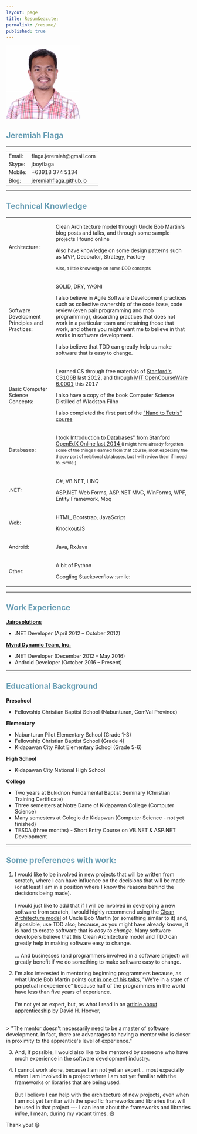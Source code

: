 ```yaml
---
layout: page
title: Resum&eacute;
permalink: /resume/
published: true
---
```



<style>


</style>


<div class="float-left">
<img src="/images/Jboy2017-Real-2(200x200).jpg" title="Profile Image" alt="Profile Image" />
</div>

<h2>
    <strong style="color: #6a9fb5">Jeremiah Flaga</strong>
</h2>


----------------------------------------------------------


<table class="basic-info">
  <tbody>
    <tr>
      <td>Email:</td>
      <td>flaga.jeremiah@gmail.com</td>
    </tr>
    <tr>
      <td>Skype:</td>
      <td>jboyflaga</td>
    </tr>
    <tr>
      <td>Mobile:</td>
      <td>+63918 374 5134</td>
    </tr>
    <tr>
      <td>Blog:</td>
      <td><a href="http://jeremiahflaga.github.io">jeremiahflaga.github.io</a></td>
    </tr>
  </tbody>
</table>


----------------------------------------------------------


<h2>
    <strong style="color: #6a9fb5">Technical Knowledge</strong>
</h2>

<table class="resume">
  <tbody>
    <tr>
      <td>Architecture:</td>
      <td>
        <p>Clean Architecture model through Uncle Bob Martin's blog posts and talks, and through some sample projects I found online</p>
        <p>Also have knowledge on some design patterns such as MVP, Decorator, Strategy, Factory
        </p>
        <p>
        <small>Also, a little knowledge on some DDD concepts</small>
        </p>
      </td>
    </tr>
    <tr>
      <td>Software Development Principles and Practices:</td>
      <td>
        <p>SOLID, DRY, YAGNI</p>
        <p>
        I also believe in Agile Software Development practices such as collective ownership of the code base, code review (even pair programming and mob programming), discarding practices that does not work in a particular team and retaining those that work, and others you might want me to believe in that works in software development.
        </p>
        <p>
        I also believe that TDD can greatly help us make software that is easy to change.
        </p>
      </td>
    </tr>
    <tr>
      <td>Basic Computer Science Concepts:</td>
      <td>
        <p>
          Learned CS through free materials of
          <a  href="http://jeremiahflaga.blogspot.com/2012/05/cs106b-free-course-from-stanford.html">Stanford's CS106B</a> last 2012, and through 
          <a  href="/2017/08/05/finished-mit-ocw-6.0001/">MIT OpenCourseWare 6.0001</a> this 2017
        </p>
        <p>I also have a copy of the book Computer Science Distilled of Wladston Filho</p>
        <p>
        I also completed the first part of the <a href="http://jeremiahflaga.blogspot.com/search/label/Nand2Tetris">"Nand to Tetris" course</a>
        </p>
      </td>
    </tr>
    <tr>
      <td>Databases:</td>
      <td>
        <p>
        I took <a href="/files/certificates/IntroToDB-Cert-Stanford-OpenEdX.pdf">Introduction to Databases" from Stanford OpenEdX Online last 2014 </a><small> (I might have already forgotten some of the things I learned from that course, most especially the theory part of relational databases, but I will review them if I need to. :smile:)</small>
        </p>
      </td>
    </tr>
    <tr>
      <td>.NET:</td>
      <td>
        <p>C#, VB.NET, LINQ</p>
        <p>ASP.NET Web Forms, ASP.NET MVC, WinForms, WPF, Entity Framework, Moq</p>
      </td>
    </tr>
    <tr>
      <td>Web:</td>
      <td>
        <p>HTML, Bootstrap, JavaScript</p>
        <p>KnockoutJS</p>
      </td>
    </tr>
    <tr>
      <td>Android:</td>
      <td>
        <p>Java, RxJava</p>
      </td>
    </tr>
    <tr>
      <td>Other:</td>
      <td>
        <p>A bit of Python</p>
        <p>Googling Stackoverflow :smile:</p>
      </td>
    </tr>
  </tbody>
</table>


----------------------------------------------------------


<h2>
    <strong style="color: #6a9fb5">Work Experience</strong>
</h2>


[**Jairosolutions**](http://www.jairosolutions.com)

- .NET Developer (April 2012 – October 2012)


[**Mynd Dynamic Team, Inc.**](http://www.myndconsulting.com/)

- .NET Developer (December 2012 – May 2016)
- Android Developer (October 2016 – Present)


----------------------------------------------------------


<h2>
    <strong style="color: #6a9fb5">Educational Background</strong>
</h2>

**Preschool**

- Fellowship Christian Baptist School (Nabunturan, ComVal Province)

**Elementary**

- Nabunturan Pilot Elementary School (Grade 1-3)
- Fellowship Christian Baptist School (Grade 4)
- Kidapawan City Pilot Elementary School (Grade 5-6)

**High School**

- Kidapawan City National High School

**College**

- Two years at Bukidnon Fundamental Baptist Seminary (Christian Training Certificate)
- Three semesters at Notre Dame of Kidapawan College (Computer Science)
- Many semesters at Colegio de Kidapwan (Computer Science - not yet finished)
- TESDA (three months) - Short Entry Course on VB.NET & ASP.NET Development


----------------------------------------------------------

<h2 id="preferences">
    <strong style="color: #6a9fb5">Some preferences with work:</strong>
</h2>

1. I would like to be involved in new projects that will be written from scratch, where I can have influence on the decisions that will be made (or at least I am in a position where I know the reasons behind the decisions being made).
<br /><br />
I would just like to add that if I will be involved in developing a new software from scratch, I would highly recommend using the [Clean Architecture model](https://8thlight.com/blog/uncle-bob/2012/08/13/the-clean-architecture.html) of Uncle Bob Martin (or something similar to it) and, if possible, use TDD also; because, as you might have already known, it is hard to create software that is _easy to change_. Many software developers believe that this Clean Architecture model and TDD can greatly help in making software easy to change.
<br /><br />
... And businesses (and programmers involved in a software project) will greatly benefit if we do something to make software easy to change.

2. I'm also interested in mentoring beginning programmers because, as what Uncle Bob Martin points out [in one of his talks](https://youtu.be/BSaAMQVq01E?t=4277), "We're in a state of perpetual inexperience" because half of the programmers in the world have less than five years of experience. 
<br /><br />
I'm not yet an expert, but, as what I read in an [article about apprenticeship](https://s3.amazonaws.com/apprentice.us/Apprenticeship-Programs.pdf) by David H. Hoover, 
<br />
> "The mentor doesn't necessarily need to be a master of software development. In
fact, there are advantages to having a mentor who is closer in proximity to the
apprentice's level of experience."

3. And, if possible, I would also like to be mentored by someone who have much experience in the software development industry.

4. I cannot work alone, because I am not yet an expert... most expecially when I am involved in a project where I am not yet familiar with the frameworks or libraries that are being used. 
<br /><br />
But I believe I can help with the architecture of new projects, even when I am not yet familiar with the specific frameworks and libraries that will be used in that project --- I can learn about the frameworks and libraries _inline_, I mean, during my vacant times. :smile:


Thank you! :smile:

<!--
I think I am enjoying more when I am involved design part of creating software systems --- by _design_ I mean the design or architecture of the software and not the UI part.

And because I concentrate on the _design_ part of the system, I think I can still be able to work on **new** projects even when I am not yet very familiar with the specific frameworks or libraries those projects, as long as my teammates are already familiar with the frameworks or libraries that we will be using.

I am kind of one who wants to help keep software from rotting --- and I would like to emphasize the word **_help_** because I can't do it on my own, most especially when I am not yet familiar with the technologies that will be used in the project.

I think I will also enjoy mentoring junior software developers.

I think I will be excited with work most when I am involved deciding about the architecture of new software system, or when I am involved in an existing software that has a good architecture, or when I am involved in a project whose team practices TDD.



I would also like to know what my responsibilities will be when I get hired. 
-->
